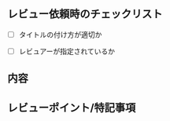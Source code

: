 ## レビュー依頼時のチェックリスト
<!--
確認が済んだら[x]のようにするとチェックマークが入ります。
-->
- [ ] タイトルの付け方が適切か
- [ ] レビュアーが指定されているか


## 内容

<!--
対応した内容の概要を記載してください。
-->

## レビューポイント/特記事項

<!--
レビュアーがスムーズにレビューできるように、レビューポイントなどレビュアーに伝えたいことがあれば記載してください。
-->
